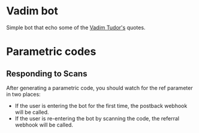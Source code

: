 # Vadim bot

Simple bot that echo some of the [Vadim Tudor's](https://en.wikipedia.org/wiki/Corneliu_Vadim_Tudor) quotes.

# Parametric codes
## Responding to Scans

After generating a parametric code, you should watch for the ref parameter in two places:
* If the user is entering the bot for the first time, the postback webhook will be called.
* If the user is re-entering the bot by scanning the code, the referral webhook will be called.
